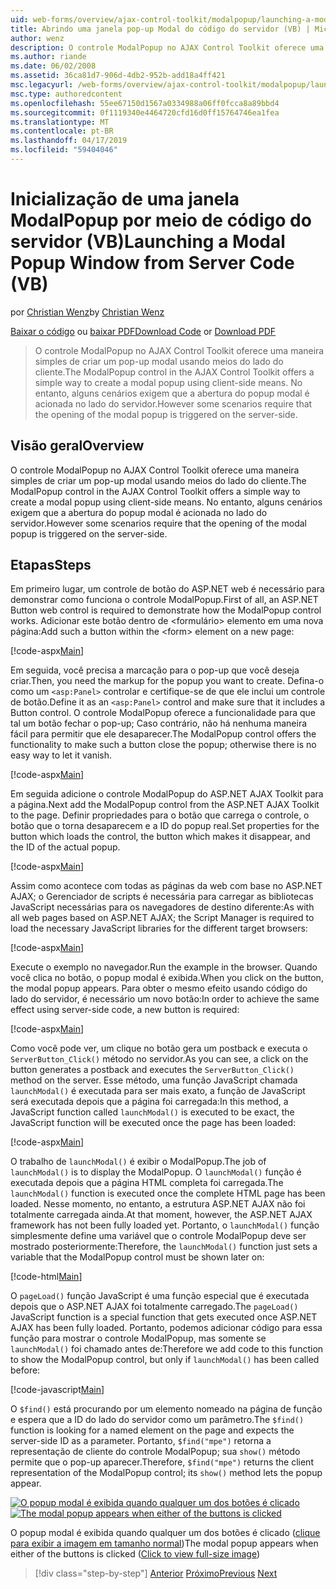 ```yaml
---
uid: web-forms/overview/ajax-control-toolkit/modalpopup/launching-a-modal-popup-window-from-server-code-vb
title: Abrindo uma janela pop-up Modal do código do servidor (VB) | Microsoft Docs
author: wenz
description: O controle ModalPopup no AJAX Control Toolkit oferece uma maneira simples de criar um pop-up modal usando meios do lado do cliente. No entanto, alguns cenários exigem que o...
ms.author: riande
ms.date: 06/02/2008
ms.assetid: 36ca81d7-906d-4db2-952b-add18a4ff421
msc.legacyurl: /web-forms/overview/ajax-control-toolkit/modalpopup/launching-a-modal-popup-window-from-server-code-vb
msc.type: authoredcontent
ms.openlocfilehash: 55ee67150d1567a0334988a06ff0fcca8a89bbd4
ms.sourcegitcommit: 0f1119340e4464720cfd16d0ff15764746ea1fea
ms.translationtype: MT
ms.contentlocale: pt-BR
ms.lasthandoff: 04/17/2019
ms.locfileid: "59404046"
---
```

# <a name="launching-a-modal-popup-window-from-server-code-vb"></a><span data-ttu-id="6bdcc-104">Inicialização de uma janela ModalPopup por meio de código do servidor (VB)</span><span class="sxs-lookup"><span data-stu-id="6bdcc-104">Launching a Modal Popup Window from Server Code (VB)</span></span>

<span data-ttu-id="6bdcc-105">por [Christian Wenz](https://github.com/wenz)</span><span class="sxs-lookup"><span data-stu-id="6bdcc-105">by [Christian Wenz](https://github.com/wenz)</span></span>

<span data-ttu-id="6bdcc-106">[Baixar o código](http://download.microsoft.com/download/2/4/0/24052038-f942-4336-905b-b60ae56f0dd5/ModalPopup1.vb.zip) ou [baixar PDF](http://download.microsoft.com/download/b/6/a/b6ae89ee-df69-4c87-9bfb-ad1eb2b23373/modalpopup1VB.pdf)</span><span class="sxs-lookup"><span data-stu-id="6bdcc-106">[Download Code](http://download.microsoft.com/download/2/4/0/24052038-f942-4336-905b-b60ae56f0dd5/ModalPopup1.vb.zip) or [Download PDF](http://download.microsoft.com/download/b/6/a/b6ae89ee-df69-4c87-9bfb-ad1eb2b23373/modalpopup1VB.pdf)</span></span>

> <span data-ttu-id="6bdcc-107">O controle ModalPopup no AJAX Control Toolkit oferece uma maneira simples de criar um pop-up modal usando meios do lado do cliente.</span><span class="sxs-lookup"><span data-stu-id="6bdcc-107">The ModalPopup control in the AJAX Control Toolkit offers a simple way to create a modal popup using client-side means.</span></span> <span data-ttu-id="6bdcc-108">No entanto, alguns cenários exigem que a abertura do popup modal é acionada no lado do servidor.</span><span class="sxs-lookup"><span data-stu-id="6bdcc-108">However some scenarios require that the opening of the modal popup is triggered on the server-side.</span></span>


## <a name="overview"></a><span data-ttu-id="6bdcc-109">Visão geral</span><span class="sxs-lookup"><span data-stu-id="6bdcc-109">Overview</span></span>

<span data-ttu-id="6bdcc-110">O controle ModalPopup no AJAX Control Toolkit oferece uma maneira simples de criar um pop-up modal usando meios do lado do cliente.</span><span class="sxs-lookup"><span data-stu-id="6bdcc-110">The ModalPopup control in the AJAX Control Toolkit offers a simple way to create a modal popup using client-side means.</span></span> <span data-ttu-id="6bdcc-111">No entanto, alguns cenários exigem que a abertura do popup modal é acionada no lado do servidor.</span><span class="sxs-lookup"><span data-stu-id="6bdcc-111">However some scenarios require that the opening of the modal popup is triggered on the server-side.</span></span>

## <a name="steps"></a><span data-ttu-id="6bdcc-112">Etapas</span><span class="sxs-lookup"><span data-stu-id="6bdcc-112">Steps</span></span>

<span data-ttu-id="6bdcc-113">Em primeiro lugar, um controle de botão do ASP.NET web é necessário para demonstrar como funciona o controle ModalPopup.</span><span class="sxs-lookup"><span data-stu-id="6bdcc-113">First of all, an ASP.NET Button web control is required to demonstrate how the ModalPopup control works.</span></span> <span data-ttu-id="6bdcc-114">Adicionar este botão dentro de &lt;formulário&gt; elemento em uma nova página:</span><span class="sxs-lookup"><span data-stu-id="6bdcc-114">Add such a button within the &lt;form&gt; element on a new page:</span></span>

[!code-aspx[Main](launching-a-modal-popup-window-from-server-code-vb/samples/sample1.aspx)]

<span data-ttu-id="6bdcc-115">Em seguida, você precisa a marcação para o pop-up que você deseja criar.</span><span class="sxs-lookup"><span data-stu-id="6bdcc-115">Then, you need the markup for the popup you want to create.</span></span> <span data-ttu-id="6bdcc-116">Defina-o como um `<asp:Panel>` controlar e certifique-se de que ele inclui um controle de botão.</span><span class="sxs-lookup"><span data-stu-id="6bdcc-116">Define it as an `<asp:Panel>` control and make sure that it includes a Button control.</span></span> <span data-ttu-id="6bdcc-117">O controle ModalPopup oferece a funcionalidade para que tal um botão fechar o pop-up; Caso contrário, não há nenhuma maneira fácil para permitir que ele desaparecer.</span><span class="sxs-lookup"><span data-stu-id="6bdcc-117">The ModalPopup control offers the functionality to make such a button close the popup; otherwise there is no easy way to let it vanish.</span></span>

[!code-aspx[Main](launching-a-modal-popup-window-from-server-code-vb/samples/sample2.aspx)]

<span data-ttu-id="6bdcc-118">Em seguida adicione o controle ModalPopup do ASP.NET AJAX Toolkit para a página.</span><span class="sxs-lookup"><span data-stu-id="6bdcc-118">Next add the ModalPopup control from the ASP.NET AJAX Toolkit to the page.</span></span> <span data-ttu-id="6bdcc-119">Definir propriedades para o botão que carrega o controle, o botão que o torna desaparecem e a ID do popup real.</span><span class="sxs-lookup"><span data-stu-id="6bdcc-119">Set properties for the button which loads the control, the button which makes it disappear, and the ID of the actual popup.</span></span>

[!code-aspx[Main](launching-a-modal-popup-window-from-server-code-vb/samples/sample3.aspx)]

<span data-ttu-id="6bdcc-120">Assim como acontece com todas as páginas da web com base no ASP.NET AJAX; o Gerenciador de scripts é necessária para carregar as bibliotecas JavaScript necessárias para os navegadores de destino diferente:</span><span class="sxs-lookup"><span data-stu-id="6bdcc-120">As with all web pages based on ASP.NET AJAX; the Script Manager is required to load the necessary JavaScript libraries for the different target browsers:</span></span>

[!code-aspx[Main](launching-a-modal-popup-window-from-server-code-vb/samples/sample4.aspx)]

<span data-ttu-id="6bdcc-121">Execute o exemplo no navegador.</span><span class="sxs-lookup"><span data-stu-id="6bdcc-121">Run the example in the browser.</span></span> <span data-ttu-id="6bdcc-122">Quando você clica no botão, o popup modal é exibida.</span><span class="sxs-lookup"><span data-stu-id="6bdcc-122">When you click on the button, the modal popup appears.</span></span> <span data-ttu-id="6bdcc-123">Para obter o mesmo efeito usando código do lado do servidor, é necessário um novo botão:</span><span class="sxs-lookup"><span data-stu-id="6bdcc-123">In order to achieve the same effect using server-side code, a new button is required:</span></span>

[!code-aspx[Main](launching-a-modal-popup-window-from-server-code-vb/samples/sample5.aspx)]

<span data-ttu-id="6bdcc-124">Como você pode ver, um clique no botão gera um postback e executa o `ServerButton_Click()` método no servidor.</span><span class="sxs-lookup"><span data-stu-id="6bdcc-124">As you can see, a click on the button generates a postback and executes the `ServerButton_Click()` method on the server.</span></span> <span data-ttu-id="6bdcc-125">Esse método, uma função JavaScript chamada `launchModal()` é executada para ser mais exato, a função de JavaScript será executada depois que a página foi carregada:</span><span class="sxs-lookup"><span data-stu-id="6bdcc-125">In this method, a JavaScript function called `launchModal()` is executed to be exact, the JavaScript function will be executed once the page has been loaded:</span></span>

[!code-aspx[Main](launching-a-modal-popup-window-from-server-code-vb/samples/sample6.aspx)]

<span data-ttu-id="6bdcc-126">O trabalho de `launchModal()` é exibir o ModalPopup.</span><span class="sxs-lookup"><span data-stu-id="6bdcc-126">The job of `launchModal()` is to display the ModalPopup.</span></span> <span data-ttu-id="6bdcc-127">O `launchModal()` função é executada depois que a página HTML completa foi carregada.</span><span class="sxs-lookup"><span data-stu-id="6bdcc-127">The `launchModal()` function is executed once the complete HTML page has been loaded.</span></span> <span data-ttu-id="6bdcc-128">Nesse momento, no entanto, a estrutura ASP.NET AJAX não foi totalmente carregada ainda.</span><span class="sxs-lookup"><span data-stu-id="6bdcc-128">At that moment, however, the ASP.NET AJAX framework has not been fully loaded yet.</span></span> <span data-ttu-id="6bdcc-129">Portanto, o `launchModal()` função simplesmente define uma variável que o controle ModalPopup deve ser mostrado posteriormente:</span><span class="sxs-lookup"><span data-stu-id="6bdcc-129">Therefore, the `launchModal()` function just sets a variable that the ModalPopup control must be shown later on:</span></span>

[!code-html[Main](launching-a-modal-popup-window-from-server-code-vb/samples/sample7.html)]

<span data-ttu-id="6bdcc-130">O `pageLoad()` função JavaScript é uma função especial que é executada depois que o ASP.NET AJAX foi totalmente carregado.</span><span class="sxs-lookup"><span data-stu-id="6bdcc-130">The `pageLoad()` JavaScript function is a special function that gets executed once ASP.NET AJAX has been fully loaded.</span></span> <span data-ttu-id="6bdcc-131">Portanto, podemos adicionar código para essa função para mostrar o controle ModalPopup, mas somente se `launchModal()` foi chamado antes de:</span><span class="sxs-lookup"><span data-stu-id="6bdcc-131">Therefore we add code to this function to show the ModalPopup control, but only if `launchModal()` has been called before:</span></span>

[!code-javascript[Main](launching-a-modal-popup-window-from-server-code-vb/samples/sample8.js)]

<span data-ttu-id="6bdcc-132">O `$find()` está procurando por um elemento nomeado na página de função e espera que a ID do lado do servidor como um parâmetro.</span><span class="sxs-lookup"><span data-stu-id="6bdcc-132">The `$find()` function is looking for a named element on the page and expects the server-side ID as a parameter.</span></span> <span data-ttu-id="6bdcc-133">Portanto, `$find("mpe")` retorna a representação de cliente do controle ModalPopup; sua `show()` método permite que o pop-up aparecer.</span><span class="sxs-lookup"><span data-stu-id="6bdcc-133">Therefore, `$find("mpe")` returns the client representation of the ModalPopup control; its `show()` method lets the popup appear.</span></span>


<span data-ttu-id="6bdcc-134">[![O popup modal é exibida quando qualquer um dos botões é clicado](launching-a-modal-popup-window-from-server-code-vb/_static/image2.png)](launching-a-modal-popup-window-from-server-code-vb/_static/image1.png)</span><span class="sxs-lookup"><span data-stu-id="6bdcc-134">[![The modal popup appears when either of the buttons is clicked](launching-a-modal-popup-window-from-server-code-vb/_static/image2.png)](launching-a-modal-popup-window-from-server-code-vb/_static/image1.png)</span></span>

<span data-ttu-id="6bdcc-135">O popup modal é exibida quando qualquer um dos botões é clicado ([clique para exibir a imagem em tamanho normal](launching-a-modal-popup-window-from-server-code-vb/_static/image3.png))</span><span class="sxs-lookup"><span data-stu-id="6bdcc-135">The modal popup appears when either of the buttons is clicked ([Click to view full-size image](launching-a-modal-popup-window-from-server-code-vb/_static/image3.png))</span></span>

> [!div class="step-by-step"]
> <span data-ttu-id="6bdcc-136">[Anterior](positioning-a-modalpopup-cs.md)
> [Próximo](using-modalpopup-with-a-repeater-control-vb.md)</span><span class="sxs-lookup"><span data-stu-id="6bdcc-136">[Previous](positioning-a-modalpopup-cs.md)
[Next](using-modalpopup-with-a-repeater-control-vb.md)</span></span>

